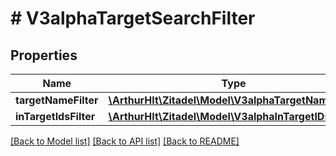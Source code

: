 # # V3alphaTargetSearchFilter

## Properties

Name | Type | Description | Notes
------------ | ------------- | ------------- | -------------
**targetNameFilter** | [**\ArthurHlt\Zitadel\Model\V3alphaTargetNameFilter**](V3alphaTargetNameFilter.md) |  | [optional]
**inTargetIdsFilter** | [**\ArthurHlt\Zitadel\Model\V3alphaInTargetIDsFilter**](V3alphaInTargetIDsFilter.md) |  | [optional]

[[Back to Model list]](../../README.md#models) [[Back to API list]](../../README.md#endpoints) [[Back to README]](../../README.md)
